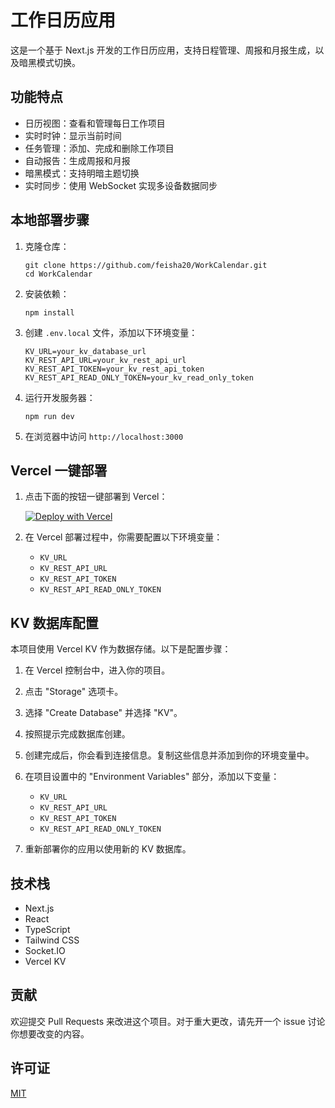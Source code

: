 # 工作日历应用

这是一个基于 Next.js 开发的工作日历应用，支持日程管理、周报和月报生成，以及暗黑模式切换。

## 功能特点

- 日历视图：查看和管理每日工作项目
- 实时时钟：显示当前时间
- 任务管理：添加、完成和删除工作项目
- 自动报告：生成周报和月报
- 暗黑模式：支持明暗主题切换
- 实时同步：使用 WebSocket 实现多设备数据同步

## 本地部署步骤

1. 克隆仓库：
   ```
   git clone https://github.com/feisha20/WorkCalendar.git
   cd WorkCalendar
   ```

2. 安装依赖：
   ```
   npm install
   ```

3. 创建 `.env.local` 文件，添加以下环境变量：
   ```
   KV_URL=your_kv_database_url
   KV_REST_API_URL=your_kv_rest_api_url
   KV_REST_API_TOKEN=your_kv_rest_api_token
   KV_REST_API_READ_ONLY_TOKEN=your_kv_read_only_token
   ```

4. 运行开发服务器：
   ```
   npm run dev
   ```

5. 在浏览器中访问 `http://localhost:3000`

## Vercel 一键部署

1. 点击下面的按钮一键部署到 Vercel：

   [![Deploy with Vercel](https://vercel.com/button)](https://vercel.com/new/clone?repository-url=https://github.com/feisha20/WorkCalendar)

2. 在 Vercel 部署过程中，你需要配置以下环境变量：
   - `KV_URL`
   - `KV_REST_API_URL`
   - `KV_REST_API_TOKEN`
   - `KV_REST_API_READ_ONLY_TOKEN`

## KV 数据库配置

本项目使用 Vercel KV 作为数据存储。以下是配置步骤：

1. 在 Vercel 控制台中，进入你的项目。

2. 点击 "Storage" 选项卡。

3. 选择 "Create Database" 并选择 "KV"。

4. 按照提示完成数据库创建。

5. 创建完成后，你会看到连接信息。复制这些信息并添加到你的环境变量中。

6. 在项目设置中的 "Environment Variables" 部分，添加以下变量：
   - `KV_URL`
   - `KV_REST_API_URL`
   - `KV_REST_API_TOKEN`
   - `KV_REST_API_READ_ONLY_TOKEN`

7. 重新部署你的应用以使用新的 KV 数据库。

## 技术栈

- Next.js
- React
- TypeScript
- Tailwind CSS
- Socket.IO
- Vercel KV

## 贡献

欢迎提交 Pull Requests 来改进这个项目。对于重大更改，请先开一个 issue 讨论你想要改变的内容。

## 许可证

[MIT](https://choosealicense.com/licenses/mit/)
